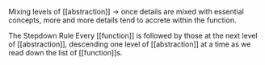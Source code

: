 Mixing levels of [[abstraction]] → once details are mixed with essential concepts, more and more details tend to accrete within the function.

The Stepdown Rule
Every [[function]] is followed by those at the next level of [[abstraction]], descending one level of [[abstraction]] at a time as we read down the list of [[function]]s.
